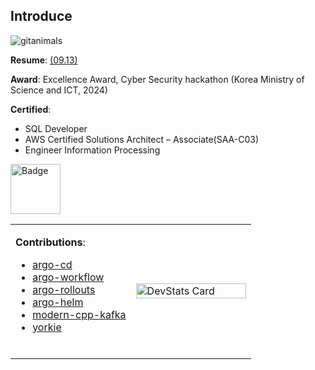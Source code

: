 ## Introduce

<img src="https://render.gitanimals.org/lines/downfa11?pet-id=753868552810631596" alt="gitanimals" style="width=auto; height=160%;"/>

<br>

**Resume**: [(09.13)](https://drive.google.com/file/d/1npFXC7G7ZPOw-rlx5pMInj8w4gX-yGNz)

**Award**: Excellence Award, Cyber Security hackathon (Korea Ministry of Science and ICT, 2024)

**Certified**: 
  - SQL Developer
  - AWS Certified Solutions Architect – Associate(SAA-C03)
  - Engineer Information Processing

<img src="https://images.credly.com/size/220x220/images/0e284c3f-5164-4b21-8660-0d84737941bc/image.png" width="80" height="80" alt="Badge"/>


<table>
<tr>
<td width="50%">

**Contributions**:
- [argo-cd](https://github.com/argoproj/argo-cd/issues?q=is%3Aissue%20is%3Apr%20author%3Adownfa11)
- [argo-workflow](https://github.com/argoproj/argo-workflows/pulls?q=is%3Apr+author%3Adownfa11)
- [argo-rollouts](https://github.com/argoproj/argo-rollouts/issues?q=is%3Aissue%20is%3Apr%20author%3Adownfa11)
- [argo-helm](https://github.com/argoproj/argo-helm/issues?q=is%3Aissue%20is%3Apr%20author%3Adownfa11)
- [modern-cpp-kafka](https://github.com/morganstanley/modern-cpp-kafka/pulls?q=is%3Apr+author%3Adownfa11)
- [yorkie](https://github.com/yorkie-team/yorkie/issues?q=is%3Aissue%20is%3Apr%20author%3Adownfa11)

<br>

</td>
<td width="50%">

<img src="https://devstats.me/?username=downfa11" alt="DevStats Card" width="100%" height="100%">

</td>
</tr>
</table>

<br>
